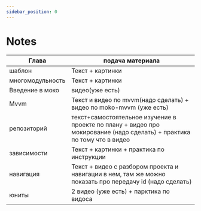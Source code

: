```yaml
---
sidebar_position: 0
---
```


# Notes


| Глава | подача материала |
|---|---|
| шаблон |	Текст + картинки |
| многомодульность |Текст + картинки |
| Введение в моко | видео(уже есть) |
| Mvvm | Текст и видео по mvvm(надо сделать) + видео по moko-mvvm (уже есть) |
| репозиторий |	текст+самостоятельное изучение в проекте по плану + видео про мокирование (надо сделать) + практика по тому что в видео |
| зависимости |	Текст + картинки + практика по инструкции |
| навигация | Текст + видео с разбором проекта и навигации в нем, там же можно показать про передачу id (надо сделать) |
| юниты | 2 видео (уже есть) + парктика по видоса |

